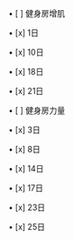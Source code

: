 • 
[ ] 健身房增肌

• 
[x] 1日

• 
[x] 10日

• 
[x] 18日

• 
[x] 21日

• 
[ ] 健身房力量

• 
[x] 3日

• 
[x] 8日

• 
[x] 14日

• 
[x] 17日

• 
[x] 23日

• 
[x] 25日

